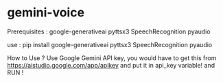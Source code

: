 # gemini-voice
Prerequisites : google-generativeai pyttsx3 SpeechRecognition pyaudio

use : pip install google-generativeai pyttsx3 SpeechRecognition pyaudio

How to Use ? 
Use Google Gemini API key, you would have to get this from https://aistudio.google.com/app/apikey
and put it in api_key variable!
and RUN !
